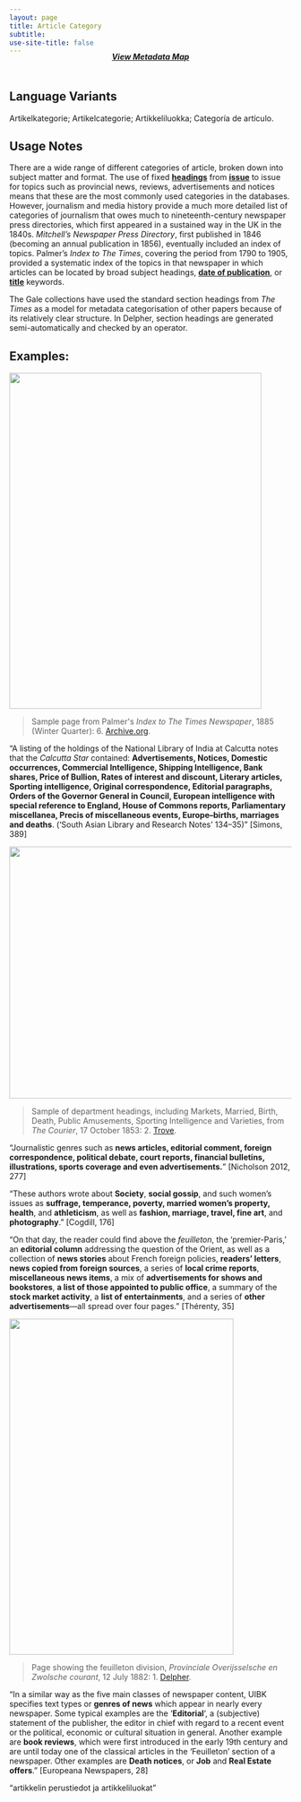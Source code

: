 ```yaml
---
layout: page
title: Article Category
subtitle:  
use-site-title: false
---
```


<h4 style="text-align:center;font-style:italic;margin-top:-20px;margin-bottom:50px;"><a href="../../maps/article-category">View Metadata Map</a></h4>

## Language Variants

Artikelkategorie; Artikelcategorie; Artikkeliluokka; Categoría de
artículo.

## Usage Notes

There are a wide range of different categories of article, broken
down into subject matter and format. The use of fixed [**headings**](../section-heading) from
[**issue**](../issue-number) to issue for topics such as provincial news, reviews,
advertisements and notices means that these are the most commonly used
categories in the databases. However, journalism and media history
provide a much more detailed list of categories of journalism that owes
much to nineteenth-century newspaper press directories, which first
appeared in a sustained way in the UK in the 1840s. *Mitchell’s
Newspaper Press Directory*, first published in 1846 (becoming an annual
publication in 1856), eventually included an index of topics. Palmer’s
*Index to The Times*, covering the period from 1790 to 1905, provided a
systematic index of the topics in that newspaper in which articles can
be located by broad subject headings, [**date of publication**](../date), or
[**title**](../newspaper-title) keywords.

The Gale collections have used the standard section headings from *The
Times* as a model for metadata categorisation of other papers because of
its relatively clear structure. In Delpher, section headings are
generated semi-automatically and checked by an operator.

## Examples:
<img src="https://www.digitisednewspapers.net/img/palmersindex.jpg" width="450" height="600">  
  
> Sample page from Palmer's *Index to The Times Newspaper*, 1885 (Winter Quarter): 6.
> [Archive.org](https://archive.org/details/palmersindextot30unkngoog/page/n13/mode/2up).  
  
“A listing of the holdings of the National Library of India at
    Calcutta notes that the *Calcutta Star* contained: **Advertisements,
    Notices, Domestic occurrences, Commercial Intelligence, Shipping
    Intelligence, Bank shares, Price of Bullion, Rates of interest and
    discount, Literary articles, Sporting intelligence, Original
    correspondence, Editorial paragraphs, Orders of the Governor General
    in Council, European intelligence with special reference to England,
    House of Commons reports, Parliamentary miscellanea, Precis of
    miscellaneous events, Europe–births, marriages and deaths**. (‘South
    Asian Library and Research Notes’ 134–35)” \[Simons, 389\]
  
<img src="https://www.digitisednewspapers.net/img/departments.jpg" width="650" height="450">  
  
> Sample of department headings, including Markets, Married, Birth, Death, Public Amusements, Sporting Intelligence and Varieties, from *The Courier*, 17 October 1853: 2. [Trove](trove.nla.gov.au/newspaper/page/640983). 
  
“Journalistic genres such as **news articles, editorial comment,
    foreign correspondence, political debate, court reports, financial
    bulletins, illustrations, sports coverage and even
    advertisements.**” \[Nicholson 2012, 277\]

“These authors wrote about **Society**, **social gossip**, and such
    women’s issues as **suffrage, temperance, poverty, married women’s
    property, health**, and **athleticism**, as well as **fashion,
    marriage, travel, fine art**, and **photography**.” \[Cogdill, 176\]

“On that day, the reader could find above the *feuilleton*, the
    ‘premier-Paris,’ an **editorial column** addressing the question
    of the Orient, as well as a collection of **news stories** about
    French foreign policies, **readers’ letters**, **news copied from
    foreign sources**, a series of **local crime reports**,
    **miscellaneous news items**, a mix of **advertisements for shows
    and bookstores**, **a list of those appointed to public office**, a
    summary of the **stock market activity**, a **list of
    entertainments**, and a series of **other advertisements**—all
    spread over four pages.” \[Thérenty, 35\]
    
<img src="https://www.digitisednewspapers.net/img/feuilleton.jpg" width="400" height="600" align="middle">  
  
> Page showing the feuilleton division, *Provinciale Overijsselsche en Zwolsche courant*, 12 July 1882: 1.
> [Delpher](https://resolver.kb.nl/resolve?urn=MMHCO01:000061804:mpeg21:p001).  

“In a similar way as the five main classes of newspaper content,
    UIBK specifies text types or **genres of news** which appear in
    nearly every newspaper. Some typical examples are the
    ‘**Editorial**‘, a (subjective) statement of the publisher, the
    editor in chief with regard to a recent event or the political,
    economic or cultural situation in general. Another example are
    **book reviews**, which were first introduced in the early 19th
    century and are until today one of the classical articles in the
    ‘Feuilleton’ section of a newspaper. Other examples are **Death
    notices**, or **Job** and **Real Estate offers**.” \[Europeana
    Newspapers, 28\]

“artikkelin perustiedot ja artikkeliluokat”
